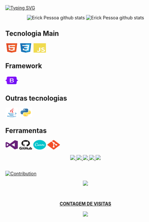 
<!-- INFORMAÇÕES AUTOMATICAS-->
[![Typing SVG](https://readme-typing-svg.herokuapp.com/?color=808080&size=35&center=true&vCenter=true&width=1000&lines=Olá,+meu+nome+é+Erick+Pessoa;Tenho+27+anos;Moro+em+João+Pessoa,+PB;Formado+em+Análise+e+Desenvolvimento+de+Sistema;Bem+Vindo!!+:%29)](https://git.io/typing-svg)


<!-- INFORMAÇÕES DAS MINHAS SKILL(HABILIDADES)-->
<div align="center">  
  <img width="49%" height="195px" src="https://github-readme-stats.vercel.app/api?username=erick-pessoa&theme=radical&show_icons=true&icon_color=F8F8FF&text_color=F8F8FF" alt="Erick Pessoa github stats" /> 
  
<img width="41%" height="195px" src="https://github-readme-stats.vercel.app/api/top-langs/?username=erick-pessoa&layout=compact&show_icons=true&theme=radical" alt="Erick Pessoa github stats"/>
</div>


<!-- CONHECIMENTOS E SEUS NÍVEIS-->
## Tecnologia Main
<div align="left"> 
<img align="center" alt="Rafa-HTML" height="30" width="40" src="https://raw.githubusercontent.com/devicons/devicon/master/icons/html5/html5-original.svg">
<img align="center" alt="erick-pessoa" height="30" width="40" src="https://raw.githubusercontent.com/devicons/devicon/master/icons/css3/css3-original.svg">    
<img align="center" alt="erick-pessoa" height="30" width="40" src="https://raw.githubusercontent.com/devicons/devicon/master/icons/javascript/javascript-plain.svg">
</div>

## Framework
<div align="left"> 
<img align="center" alt="Rafa-HTML" height="30" width="40" src="https://raw.githubusercontent.com/devicons/devicon/master/icons/bootstrap/bootstrap-original.svg">
</div>

## Outras tecnologias
<div align="left"> 
<img align="center" alt="Rafa-HTML" height="30" width="40" src="https://raw.githubusercontent.com/devicons/devicon/master/icons/java/java-original.svg">
<img align="center" alt="Rafa-HTML" height="30" width="40" src="https://raw.githubusercontent.com/devicons/devicon/master/icons/python/python-original.svg">
</div>


## Ferramentas
<div align="left"> 
<img align="center" alt="E-visualstudio" height="30" width="40" src="https://raw.githubusercontent.com/devicons/devicon/master/icons/visualstudio/visualstudio-plain.svg">
<img align="center" alt="ERICK-github" height="30" width="40" src="https://raw.githubusercontent.com/devicons/devicon/master/icons/github/github-original-wordmark.svg">
<img align="center" alt="ERICK-canva" height="30" width="40" src="https://raw.githubusercontent.com/devicons/devicon/master/icons/canva/canva-original.svg">
<img align="center" alt="ERICK-git" height="30" width="40" src="https://raw.githubusercontent.com/devicons/devicon/master/icons/git/git-original.svg">
</div>

<br/>

<!-- REDES SOCIAIS-->
<div align="center">  
<a href="https://www.instagram.com/erickpessoapinto/" target="_blank"><img src="https://img.shields.io/badge/-Instagram-%23E4405F?style=for-the-badge&logo=instagram&logoColor=white"</a>
<a href="https://api.whatsapp.com/send?phone=5583998824820" target="_blank"><img src="https://img.shields.io/badge/-Whatsapp-34af23?style=for-the-badge&logo=Whatsapp&logoColor=white"</a>
<a href="https://discord.gg/3JpETVWP" target="_blank"><img src="https://img.shields.io/badge/-Discord-7289da?style=for-the-badge&logo=Discord&logoColor=white"</a> 
<a href="https://www.linkedin.com/in/erickpessoapinto/" target="_blank"><img src="https://img.shields.io/badge/-Linkedin-0e76a8?style=for-the-badge&logo=Linkedin&logoColor=white"</a>
<a href="erick.pessoa.2014@hotmail.com" target="_blank"><img src="https://img.shields.io/badge/-Gmail-000000?style=for-the-badge&logo=Gmail&logoColor=white"</a>
</div>

<br/>
  
<!-- GRÁFICO DOS COMMITS-->
![Contribution](https://activity-graph.herokuapp.com/graph?username=erick-pessoa&theme=gotham&hide_border=true&area=true)


<!-- TROFÉU-->
<p align="center">
  <img src="https://github-profile-trophy.vercel.app/?username=erick-pessoa&theme=dracula&row=2&no-bg=true&column=3&margin-w=15&margin-h=15" />
</p>

  
<!-- NÚMERO DE VISITAS--> 
<div align="center">
<br><p align="centre"><b>CONTAGEM DE VISITAS</b></p>  
<p align="center"><img align="center" src="https://profile-counter.glitch.me/{erick-pessoa}/count.svg" /></p> 
<br></div>  
